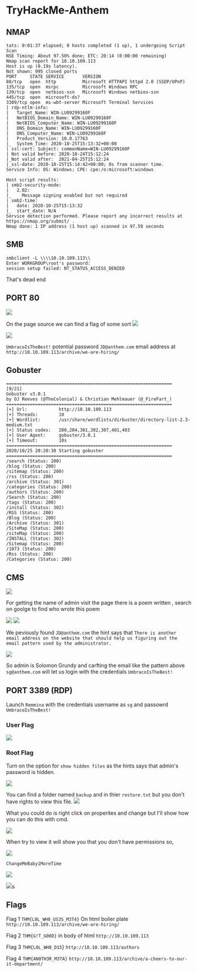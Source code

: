 # TryHackMe-Anthem

## NMAP

```
tats: 0:01:37 elapsed; 0 hosts completed (1 up), 1 undergoing Script Scan                                                                          
NSE Timing: About 97.50% done; ETC: 20:14 (0:00:00 remaining)                                                                                       
Nmap scan report for 10.10.109.113                                        
Host is up (0.19s latency).                                                                                                                         
Not shown: 995 closed ports                                                                                                                         
PORT     STATE SERVICE       VERSION                                                                                                                
80/tcp   open  http          Microsoft HTTPAPI httpd 2.0 (SSDP/UPnP)                                                                                
135/tcp  open  msrpc         Microsoft Windows RPC                                                                                                  
139/tcp  open  netbios-ssn   Microsoft Windows netbios-ssn                                                                                          
445/tcp  open  microsoft-ds?                                              
3389/tcp open  ms-wbt-server Microsoft Terminal Services                                                                                            
| rdp-ntlm-info:                                                          
|   Target_Name: WIN-LU09299160F                                          
|   NetBIOS_Domain_Name: WIN-LU09299160F                                  
|   NetBIOS_Computer_Name: WIN-LU09299160F                                
|   DNS_Domain_Name: WIN-LU09299160F                                      
|   DNS_Computer_Name: WIN-LU09299160F                                                                                                              
|   Product_Version: 10.0.17763                                           
|_  System_Time: 2020-10-25T15:13:32+00:00                                
| ssl-cert: Subject: commonName=WIN-LU09299160F                                                                                                     
| Not valid before: 2020-10-24T15:12:24                                                                                                             
|_Not valid after:  2021-04-25T15:12:24                                   
|_ssl-date: 2020-10-25T15:14:42+00:00; 0s from scanner time.                                                                                        
Service Info: OS: Windows; CPE: cpe:/o:microsoft:windows                                                                                            
                                     
Host script results:                                                      
| smb2-security-mode:                
|   2.02:                                                                 
|_    Message signing enabled but not required                            
| smb2-time:                         
|   date: 2020-10-25T15:13:32                                                                                                                       
|_  start_date: N/A                                                                                                                                 
Service detection performed. Please report any incorrect results at https://nmap.org/submit/ .                                                      
Nmap done: 1 IP address (1 host up) scanned in 97.59 seconds                                  
```

## SMB

```
smbclient -L \\\\10.10.109.113\\
Enter WORKGROUP\root's password: 
session setup failed: NT_STATUS_ACCESS_DENIED
```

That's dead end 

## PORT 80

<img src="https://imgur.com/6MSUuT8.png"/>

On the page source we can find a flag of some sort 
<img src="https://imgur.com/rcMo4ig.png"/>

<img src="https://imgur.com/4S7GBX8.png"/>

 
`UmbracoIsTheBest!` potential password 
`JD@anthem.com` email address at `http://10.10.109.113/archive/we-are-hiring/`

## Gobuster

```
===============================================================                                                                               [9/21]
Gobuster v3.0.1       
by OJ Reeves (@TheColonial) & Christian Mehlmauer (@_FireFart_)
===============================================================
[+] Url:            http://10.10.109.113
[+] Threads:        10
[+] Wordlist:       /usr/share/wordlists/dirbuster/directory-list-2.3-medium.txt
[+] Status codes:   200,204,301,302,307,401,403
[+] User Agent:     gobuster/3.0.1                                                                                                                  
[+] Timeout:        10s                                                                                                                             
===============================================================                                                                                     
2020/10/25 20:20:30 Starting gobuster                                                                                                               
===============================================================                                                                                     
/search (Status: 200)                                                                                                                               
/blog (Status: 200)                                                                                                                                 
/sitemap (Status: 200)                                                                                                                              
/rss (Status: 200)                                                                                                                                  
/archive (Status: 301)                                                                                                                              
/categories (Status: 200)
/authors (Status: 200)                                                                                                                              
/Search (Status: 200)                                                                                                                               
/tags (Status: 200)
/install (Status: 302)             
/RSS (Status: 200)
/Blog (Status: 200)
/Archive (Status: 301)
/SiteMap (Status: 200)
/siteMap (Status: 200)
/INSTALL (Status: 302)
/Sitemap (Status: 200)
/1073 (Status: 200)
/Rss (Status: 200)
/Categories (Status: 200)

```
## CMS 

<img src="https://imgur.com/lsGPuhu.png"/>

For getting the name of admin visit the page there is a poem written , search on goolge to find who wrote this poem 

<img src="https://imgur.com/5DjsIBe.png"/>

<img src="https://imgur.com/DyFe1Kr.png"/>

We peviously found `JD@anthem.com` the hint says that `There is another email address on the website that should help us figuring out the email pattern used by the administrator.`

<img src="https://imgur.com/wRKtDx5.png"/>


So admin is Solomon Grundy and carfting the email like the pattern above `sg@anthem.com` will let us login with the credentials `UmbracoIsTheBest!`

## PORT 3389 (RDP)

Launch `Remmina` with the credentials username as `sg` and passowrd `UmbracoIsTheBest!`


### User Flag
<img src="https://imgur.com/QdV7VKa.png"/>

### Root Flag

Turn on the option for `show hidden files` as the hints says that admin's password is hidden.

<img src="https://imgur.com/CKnN3Dh.png"/>

You can find a folder named `backup` and in thier `restore.txt` but you don't have rights to view this file.
<img src="https://imgur.com/tGcOFjY.png"/>


What you could do is right click on properites and change but I'll show how you can do this with cmd.

<img src="https://imgur.com/l0SvZgT.png"/>

When try to view it will show you that you don't have permissions so,

<img src="https://imgur.com/qmMge2x.png"/>

`ChangeMeBaby1MoreTime`


<img src="https://imgur.com/mAvxb4j.png"/>

<img src="https://imgur.com/XIweE75.png"/>s

## Flags

Flag 1 `THM{L0L_WH0_US3S_M3T4}` On html boiler plate `http://10.10.109.113/archive/we-are-hiring/`

Flag 2 `THM{G!T_G00D}` in body of html  `http://10.10.109.113`

Flag 3 `THM{L0L_WH0_D15`} `http://10.10.109.113/authors`

Flag 4 `THM{AN0TH3R_M3TA}` `http://10.10.109.113/archive/a-cheers-to-our-it-department/`
